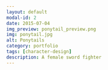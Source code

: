 ```yaml
---
layout: default
modal-id: 2
date: 2015-07-04
img_preview: ponytail_preview.png
img: ponytail.jpg
alt: Ponytails
category: portfolio
tags: [character-design]
description: A female sword fighter
---
```

